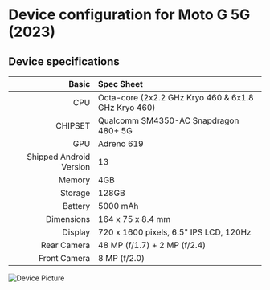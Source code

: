 # Device configuration for Moto G 5G (2023)

## Device specifications

Basic   | Spec Sheet
-------:|:-------------------------
CPU     | Octa-core (2x2.2 GHz Kryo 460 & 6x1.8 GHz Kryo 460)
CHIPSET | Qualcomm SM4350-AC Snapdragon 480+ 5G
GPU     | Adreno 619
Shipped Android Version | 13
Memory  | 4GB
Storage | 128GB
Battery | 5000 mAh
Dimensions | 164 x 75 x 8.4 mm
Display | 720 x 1600 pixels, 6.5" IPS LCD, 120Hz
Rear Camera  | 48 MP (f/1.7) + 2 MP (f/2.4)
Front Camera | 8 MP (f/2.0)

![Device Picture](https://fdn2.gsmarena.com/vv/pics/motorola/motorola-moto-g-5g-2023-2.jpg)

